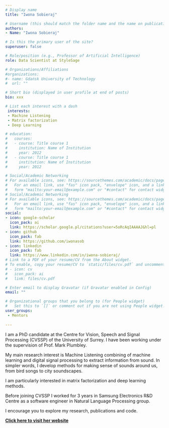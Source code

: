 ```yaml
---
# Display name
title: "Iwona Sobieraj"

# Username (this should match the folder name and the name on publications)
authors:
- Name: "Iwona Sobieraj"

# Is this the primary user of the site?
superuser: false

# Role/position (e.g., Professor of Artificial Intelligence)
role: Data Scientist at StyleSage

# Organizations/Affiliations
#organizations:
#- name: Gdańsk University of Technology
#  url: ""

# Short bio (displayed in user profile at end of posts)
bio: xxx

# List each interest with a dash
 interests:
 - Machine Listening
 - Matrix factorization
 - Deep Learning

# education:
#   courses:
#   - course: Title course 1
#     institution: Name of Institution
#     year: 2012
#   - course: Title course 1
#     institution: Name of Institution
#     year: 2012

# Social/Academic Networking
# For available icons, see: https://sourcethemes.com/academic/docs/page-builder/#icons
#   For an email link, use "fas" icon pack, "envelope" icon, and a link in the
#   form "mailto:your-email@example.com" or "#contact" for contact widget.
# Social/Academic Networking
# For available icons, see: https://sourcethemes.com/academic/docs/page-builder/#icons
#   For an email link, use "fas" icon pack, "envelope" icon, and a link in the
#   form "mailto:your-email@example.com" or "#contact" for contact widget.
social:
- icon: google-scholar
  icon_pack: ai
  link: https://scholar.google.pl/citations?user=5oRcAqIAAAAJ&hl=pl
- icon: github
  icon_pack: fab
  link: https://github.com/iwonasob
- icon: linkedin
  icon_pack: fab
  link: https://www.linkedin.com/in/iwona-sobieraj/
# Link to a PDF of your resume/CV from the About widget.
# To enable, copy your resume/CV to `static/files/cv.pdf` and uncomment the lines below.
# - icon: cv
#   icon_pack: ai
#   link: files/cv.pdf

# Enter email to display Gravatar (if Gravatar enabled in Config)
email: ""

# Organizational groups that you belong to (for People widget)
#   Set this to `[]` or comment out if you are not using People widget.
user_groups:
 - Mentors
 
---
```


I am a PhD candidate at the Centre for Vision, Speech and Signal Processing (CVSSP) of the University of Surrey. I have been working under the supervision of Prof. Mark Plumbley.

My main research interest is Machine Listening combining of machine learning and digital signal processing to extract information from sound. In simpler words, I develop methods for making sense of sounds around us, from bird songs to city soundscapes.

I am particularly interested in matrix factorization and deep learning methods.

Before joining CVSSP I worked for 3 years in Samsung Electronics R&D Centre as a software engineer in Natural Language Processing group.

I encourage you to explore my research, publications and code.

[**Click here to visit her website**](https://iwonasob.github.io/)
